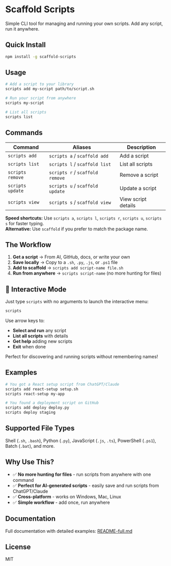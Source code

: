 # Scaffold Scripts

Simple CLI tool for managing and running your own scripts. Add any script, run it anywhere.

## Quick Install

```bash
npm install -g scaffold-scripts
```

## Usage

```bash
# Add a script to your library
scripts add my-script path/to/script.sh

# Run your script from anywhere
scripts my-script

# List all scripts
scripts list
```

## Commands

| Command | Aliases | Description |
|---------|---------|-------------|
| `scripts add` | `scripts a` / `scaffold add` | Add a script |
| `scripts list` | `scripts l` / `scaffold list` | List all scripts |
| `scripts remove` | `scripts r` / `scaffold remove` | Remove a script |
| `scripts update` | `scripts u` / `scaffold update` | Update a script |
| `scripts view` | `scripts s` / `scaffold view` | View script details |

**Speed shortcuts:** Use `scripts a`, `scripts l`, `scripts r`, `scripts u`, `scripts s` for faster typing.  
**Alternative:** Use `scaffold` if you prefer to match the package name.

## The Workflow

1. **Get a script** → From AI, GitHub, docs, or write your own
2. **Save locally** → Copy to a `.sh`, `.py`, `.js`, or `.ps1` file  
3. **Add to scaffold** → `scripts add script-name file.sh`
4. **Run from anywhere** → `scripts script-name` (no more hunting for files)

## 🚀 Interactive Mode

Just type `scripts` with no arguments to launch the interactive menu:

```bash
scripts
```

Use arrow keys to:
- **Select and run** any script
- **List all scripts** with details
- **Get help** adding new scripts
- **Exit** when done

Perfect for discovering and running scripts without remembering names!

## Examples

```bash
# You got a React setup script from ChatGPT/Claude
scripts add react-setup setup.sh
scripts react-setup my-app

# You found a deployment script on GitHub  
scripts add deploy deploy.py
scripts deploy staging
```

## Supported File Types

Shell (`.sh`, `.bash`), Python (`.py`), JavaScript (`.js`, `.ts`), PowerShell (`.ps1`), Batch (`.bat`), and more.

## Why Use This?

- ✅ **No more hunting for files** - run scripts from anywhere with one command
- ✅ **Perfect for AI-generated scripts** - easily save and run scripts from ChatGPT/Claude
- ✅ **Cross-platform** - works on Windows, Mac, Linux
- ✅ **Simple workflow** - add once, run anywhere

## Documentation

Full documentation with detailed examples: [README-full.md](./README-full.md)

## License

MIT